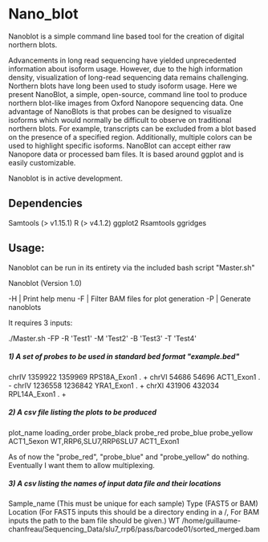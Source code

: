 # Nano_blot

Nanoblot is a simple command line based tool for the creation of digital northern blots.

Advancements in long read sequencing have yielded unprecedented information about isoform usage. However, 
due to the high information density, visualization of long-read sequencing data remains challenging. 
Northern blots have long been used to study isoform usage. Here we present NanoBlot, a simple, open-source, 
command line tool to produce northern blot-like images from Oxford Nanopore sequencing data. One advantage 
of NanoBlots is that probes can be designed to visualize isoforms which would normally be difficult to 
observe on traditional northern blots. For example, transcripts can be excluded from a blot based on the 
presence of a specified region. Additionally, multiple colors can be used to highlight specific isoforms. 
NanoBlot can accept either raw Nanopore data or processed bam files. It is based around ggplot and is 
easily customizable. 

Nanoblot is in active development. 

## Dependencies 

Samtools (> v1.15.1)
R (> v4.1.2)
  ggplot2
  Rsamtools
  ggridges
  

## Usage:

Nanoblot can be run in its entirety via the included bash script "Master.sh"

Nanoblot (Version 1.0)

-H  |  Print help menu
-F  |  Filter BAM files for plot generation
-P  |  Generate nanoblots


It requires 3 inputs:

./Master.sh -FP -R 'Test1' -M 'Test2' -B 'Test3' -T 'Test4'

##### 1) A set of probes to be used in standard bed format "example.bed" 

  chrIV	1359922	1359969	RPS18A_Exon1	.	+
  chrVI	54686	54696	ACT1_Exon1	.	-
  chrIV	1236558	1236842	YRA1_Exon1	.	+
  chrXI	431906	432034	RPL14A_Exon1	.	+


##### 2) A csv file listing the plots to be produced 

  plot_name	loading_order	probe_black	probe_red	probe_blue	probe_yellow
  ACT1_5exon	WT,RRP6,SLU7,RRP6SLU7	ACT1_Exon1	

  As of now the "probe_red", "probe_blue" and "probe_yellow" do nothing. 
  Eventually I want them to allow multiplexing.

##### 3) A csv listing the names of input data file and their locations

  Sample_name (This must be unique for each sample)	Type (FAST5 or BAM)	Location (For FAST5 inputs this should be a directory ending in a /, For BAM inputs the path to the bam file should be given.)
  WT		/home/guillaume-chanfreau/Sequencing_Data/slu7_rrp6/pass/barcode01/sorted_merged.bam
